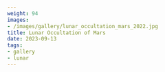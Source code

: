 ```yaml
---
weight: 94
images:
- /images/gallery/lunar_occultation_mars_2022.jpg
title: Lunar Occultation of Mars
date: 2023-09-13
tags:
- gallery
- lunar
---
```


